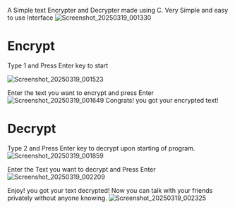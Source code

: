A Simple text Encrypter and Decrypter made using C. 
Very Simple and easy to use Interface
![Screenshot_20250319_001330](https://github.com/user-attachments/assets/bcff2273-e447-4f19-8bb7-c63b6274eb67)

# Encrypt
Type 1 and Press Enter key to start

![Screenshot_20250319_001523](https://github.com/user-attachments/assets/17709b64-bbbb-413d-9523-f6e9c0548c45)

Enter the text you want to encrypt and press Enter
![Screenshot_20250319_001649](https://github.com/user-attachments/assets/4bf20454-9d0c-4376-8c58-88f0df08a059)
Congrats! you got your encrypted text!

# Decrypt
Type 2 and Press Enter key to decrypt upon starting of program.
![Screenshot_20250319_001859](https://github.com/user-attachments/assets/733d6065-eb93-4bb7-9b78-038280febecb)

Enter the Text you want to decrypt and Press Enter
![Screenshot_20250319_002209](https://github.com/user-attachments/assets/865bdcce-f4e4-48d4-9caf-b89f0bb1f578)

Enjoy! you got your text decrypted! Now you can talk with your friends privately without anyone knowing.
![Screenshot_20250319_002325](https://github.com/user-attachments/assets/331e5411-c8c5-465b-a2c2-9eb9bc3b0a87)

